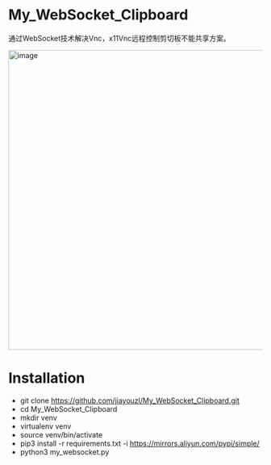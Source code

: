 # My_WebSocket_Clipboard
通过WebSocket技术解决Vnc，x11Vnc远程控制剪切板不能共享方案。

<img width="594" alt="image" src="https://user-images.githubusercontent.com/7685337/197466681-968c78bc-3672-4bd4-8704-b3dc45ccef80.png">

# Installation
* git clone https://github.com/jiayouzl/My_WebSocket_Clipboard.git
* cd My_WebSocket_Clipboard
* mkdir venv
* virtualenv venv
* source venv/bin/activate
* pip3 install -r requirements.txt -i https://mirrors.aliyun.com/pypi/simple/
* python3 my_websocket.py
